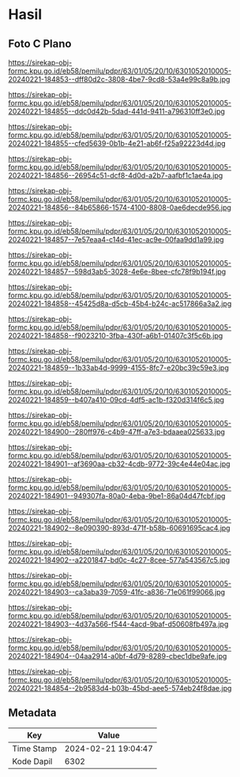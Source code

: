 # Hasil

## Foto C Plano

https://sirekap-obj-formc.kpu.go.id/eb58/pemilu/pdpr/63/01/05/20/10/6301052010005-20240221-184853--dff80d2c-3808-4be7-9cd8-53a4e99c8a9b.jpg

https://sirekap-obj-formc.kpu.go.id/eb58/pemilu/pdpr/63/01/05/20/10/6301052010005-20240221-184855--ddc0d42b-5dad-441d-9411-a796310ff3e0.jpg

https://sirekap-obj-formc.kpu.go.id/eb58/pemilu/pdpr/63/01/05/20/10/6301052010005-20240221-184855--cfed5639-0b1b-4e21-ab6f-f25a92223d4d.jpg

https://sirekap-obj-formc.kpu.go.id/eb58/pemilu/pdpr/63/01/05/20/10/6301052010005-20240221-184856--26954c51-dcf8-4d0d-a2b7-aafbf1c1ae4a.jpg

https://sirekap-obj-formc.kpu.go.id/eb58/pemilu/pdpr/63/01/05/20/10/6301052010005-20240221-184856--84b65866-1574-4100-8808-0ae6decde956.jpg

https://sirekap-obj-formc.kpu.go.id/eb58/pemilu/pdpr/63/01/05/20/10/6301052010005-20240221-184857--7e57eaa4-c14d-41ec-ac9e-00faa9dd1a99.jpg

https://sirekap-obj-formc.kpu.go.id/eb58/pemilu/pdpr/63/01/05/20/10/6301052010005-20240221-184857--598d3ab5-3028-4e6e-8bee-cfc78f9b194f.jpg

https://sirekap-obj-formc.kpu.go.id/eb58/pemilu/pdpr/63/01/05/20/10/6301052010005-20240221-184858--45425d8a-d5cb-45b4-b24c-ac517866a3a2.jpg

https://sirekap-obj-formc.kpu.go.id/eb58/pemilu/pdpr/63/01/05/20/10/6301052010005-20240221-184858--f9023210-3fba-430f-a6b1-01407c3f5c6b.jpg

https://sirekap-obj-formc.kpu.go.id/eb58/pemilu/pdpr/63/01/05/20/10/6301052010005-20240221-184859--1b33ab4d-9999-4155-8fc7-e20bc39c59e3.jpg

https://sirekap-obj-formc.kpu.go.id/eb58/pemilu/pdpr/63/01/05/20/10/6301052010005-20240221-184859--b407a410-09cd-4df5-ac1b-f320d314f6c5.jpg

https://sirekap-obj-formc.kpu.go.id/eb58/pemilu/pdpr/63/01/05/20/10/6301052010005-20240221-184900--280ff976-c4b9-47ff-a7e3-bdaaea025633.jpg

https://sirekap-obj-formc.kpu.go.id/eb58/pemilu/pdpr/63/01/05/20/10/6301052010005-20240221-184901--af3690aa-cb32-4cdb-9772-39c4e44e04ac.jpg

https://sirekap-obj-formc.kpu.go.id/eb58/pemilu/pdpr/63/01/05/20/10/6301052010005-20240221-184901--949307fa-80a0-4eba-9be1-86a04d47fcbf.jpg

https://sirekap-obj-formc.kpu.go.id/eb58/pemilu/pdpr/63/01/05/20/10/6301052010005-20240221-184902--8e090390-893d-471f-b58b-60691695cac4.jpg

https://sirekap-obj-formc.kpu.go.id/eb58/pemilu/pdpr/63/01/05/20/10/6301052010005-20240221-184902--a2201847-bd0c-4c27-8cee-577a543567c5.jpg

https://sirekap-obj-formc.kpu.go.id/eb58/pemilu/pdpr/63/01/05/20/10/6301052010005-20240221-184903--ca3aba39-7059-41fc-a836-71e061f99066.jpg

https://sirekap-obj-formc.kpu.go.id/eb58/pemilu/pdpr/63/01/05/20/10/6301052010005-20240221-184903--4d37a566-f544-4acd-9baf-d50608fb497a.jpg

https://sirekap-obj-formc.kpu.go.id/eb58/pemilu/pdpr/63/01/05/20/10/6301052010005-20240221-184904--04aa2914-a0bf-4d79-8289-cbec1dbe9afe.jpg

https://sirekap-obj-formc.kpu.go.id/eb58/pemilu/pdpr/63/01/05/20/10/6301052010005-20240221-184854--2b9583d4-b03b-45bd-aee5-574eb24f8dae.jpg


## Metadata

| Key        | Value               |
| ---------- | ------------------- |
| Time Stamp | 2024-02-21 19:04:47 |
| Kode Dapil | 6302                |



